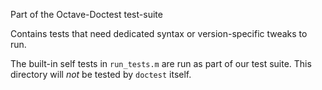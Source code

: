 Part of the Octave-Doctest test-suite

Contains tests that need dedicated syntax or version-specific
tweaks to run.

The built-in self tests in `run_tests.m` are run as part
of our test suite.  This directory will *not* be tested by
`doctest` itself.

